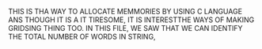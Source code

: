 THIS IS THA WAY TO ALLOCATE MEMMORIES BY USING C LANGUAGE ANS THOUGH IT IS A IT TIRESOME, IT IS INTERESTTHE WAYS OF MAKING GRIDSING THING TOO. 
IN THIS FILE, WE SAW THAT WE CAN IDENTIFY THE TOTAL NUMBER OF WORDS IN STRING, 
